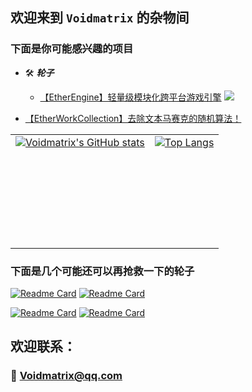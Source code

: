## 欢迎来到 `Voidmatrix` 的杂物间

### 下面是你可能感兴趣的项目

+ 🛠 ***轮子***

    + [【EtherEngine】轻量级模块化跨平台游戏引擎](https://github.com/VoidmatrixHeathcliff/EtherEngine)
    [![](https://img.shields.io/github/stars/VoidmatrixHeathcliff/EtherEngine.svg?&label=★&labelColor=c90&color=red)](https://github.com/RimoChan/Vtuber_Tutorial/stargazers)


- [【EtherWorkCollection】去除文本马赛克的随机算法！](https://github.com/RimoChan/Night-Beam)

| | |
| :--: | :--: |
| <div style="height: 175px">[![Voidmatrix's GitHub stats](https://github-readme-stats.vercel.app/api?username=VoidmatrixHeathcliff&show_icons=true&theme=flag-india)](https://github.com/VoidmatrixHeathcliff)</div> | <div style="height: 175px">[![Top Langs](https://github-readme-stats.vercel.app/api/top-langs/?username=VoidmatrixHeathcliff&layout=compact&theme=flag-india)](https://github.com/VoidmatrixHeathcliff)</div> |

### 下面是几个可能还可以再抢救一下的轮子

[![Readme Card](https://github-readme-stats.vercel.app/api/pin/?username=VoidmatrixHeathcliff&repo=EtherEngine&theme=flag-india)](https://github.com/VoidmatrixHeathcliff/EtherEngine) [![Readme Card](https://github-readme-stats.vercel.app/api/pin/?username=VoidmatrixHeathcliff&repo=EtherWorkCollection&theme=flag-india)](https://github.com/VoidmatrixHeathcliff/EtherWorkCollection)

[![Readme Card](https://github-readme-stats.vercel.app/api/pin/?username=VoidmatrixHeathcliff&repo=BacklightEngine&theme=flag-india)](https://github.com/VoidmatrixHeathcliff/BacklightEngine) [![Readme Card](https://github-readme-stats.vercel.app/api/pin/?username=VoidmatrixHeathcliff&repo=CatteryCloud&theme=flag-india)](https://github.com/VoidmatrixHeathcliff/CatteryCloud)

## 欢迎联系：
### 📧 Voidmatrix@qq.com
